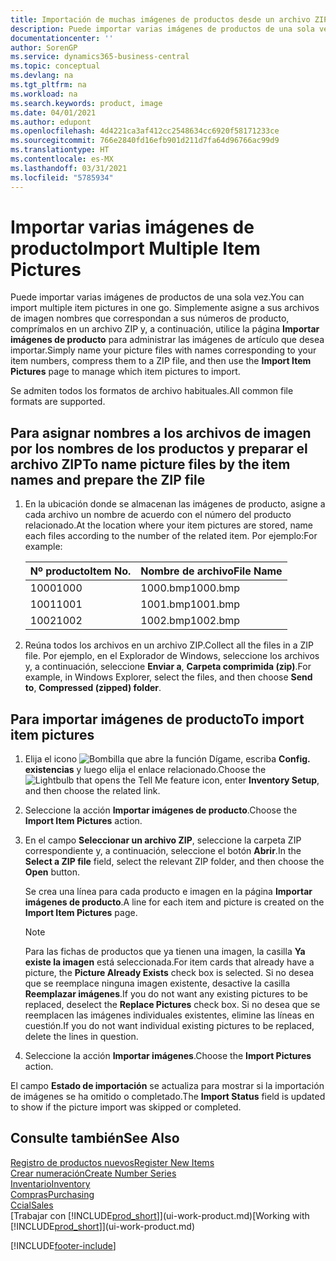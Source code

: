 ```yaml
---
title: Importación de muchas imágenes de productos desde un archivo ZIP| Documentos de Microsoft
description: Puede importar varias imágenes de productos de una sola vez. Simplemente asigne a sus archivos de imagen nombres que correspondan a sus números de producto, comprímalos en un archivo zip y, a continuación, utilice la página Importar imágenes de producto para administrar las imágenes de artículo que desea importar.
documentationcenter: ''
author: SorenGP
ms.service: dynamics365-business-central
ms.topic: conceptual
ms.devlang: na
ms.tgt_pltfrm: na
ms.workload: na
ms.search.keywords: product, image
ms.date: 04/01/2021
ms.author: edupont
ms.openlocfilehash: 4d4221ca3af412cc2548634cc6920f58171233ce
ms.sourcegitcommit: 766e2840fd16efb901d211d7fa64d96766ac99d9
ms.translationtype: HT
ms.contentlocale: es-MX
ms.lasthandoff: 03/31/2021
ms.locfileid: "5785934"
---
```

# <a name="import-multiple-item-pictures"></a><span data-ttu-id="3a50f-104">Importar varias imágenes de producto</span><span class="sxs-lookup"><span data-stu-id="3a50f-104">Import Multiple Item Pictures</span></span>
<span data-ttu-id="3a50f-105">Puede importar varias imágenes de productos de una sola vez.</span><span class="sxs-lookup"><span data-stu-id="3a50f-105">You can import multiple item pictures in one go.</span></span> <span data-ttu-id="3a50f-106">Simplemente asigne a sus archivos de imagen nombres que correspondan a sus números de producto, comprímalos en un archivo ZIP y, a continuación, utilice la página **Importar imágenes de producto** para administrar las imágenes de artículo que desea importar.</span><span class="sxs-lookup"><span data-stu-id="3a50f-106">Simply name your picture files with names corresponding to your item numbers, compress them to a ZIP file, and then use the **Import Item Pictures** page to manage which item pictures to import.</span></span>

<span data-ttu-id="3a50f-107">Se admiten todos los formatos de archivo habituales.</span><span class="sxs-lookup"><span data-stu-id="3a50f-107">All common file formats are supported.</span></span>

## <a name="to-name-picture-files-by-the-item-names-and-prepare-the-zip-file"></a><span data-ttu-id="3a50f-108">Para asignar nombres a los archivos de imagen por los nombres de los productos y preparar el archivo ZIP</span><span class="sxs-lookup"><span data-stu-id="3a50f-108">To name picture files by the item names and prepare the ZIP file</span></span>
1. <span data-ttu-id="3a50f-109">En la ubicación donde se almacenan las imágenes de producto, asigne a cada archivo un nombre de acuerdo con el número del producto relacionado.</span><span class="sxs-lookup"><span data-stu-id="3a50f-109">At the location where your item pictures are stored, name each files according to the number of the related item.</span></span> <span data-ttu-id="3a50f-110">Por ejemplo:</span><span class="sxs-lookup"><span data-stu-id="3a50f-110">For example:</span></span>

    |<span data-ttu-id="3a50f-111">Nº producto</span><span class="sxs-lookup"><span data-stu-id="3a50f-111">Item No.</span></span>|<span data-ttu-id="3a50f-112">Nombre de archivo</span><span class="sxs-lookup"><span data-stu-id="3a50f-112">File Name</span></span>|
    |-|-|
    |<span data-ttu-id="3a50f-113">1000</span><span class="sxs-lookup"><span data-stu-id="3a50f-113">1000</span></span>|<span data-ttu-id="3a50f-114">1000.bmp</span><span class="sxs-lookup"><span data-stu-id="3a50f-114">1000.bmp</span></span>|
    |<span data-ttu-id="3a50f-115">1001</span><span class="sxs-lookup"><span data-stu-id="3a50f-115">1001</span></span>|<span data-ttu-id="3a50f-116">1001.bmp</span><span class="sxs-lookup"><span data-stu-id="3a50f-116">1001.bmp</span></span>|
    |<span data-ttu-id="3a50f-117">1002</span><span class="sxs-lookup"><span data-stu-id="3a50f-117">1002</span></span>|<span data-ttu-id="3a50f-118">1002.bmp</span><span class="sxs-lookup"><span data-stu-id="3a50f-118">1002.bmp</span></span>|

2. <span data-ttu-id="3a50f-119">Reúna todos los archivos en un archivo ZIP.</span><span class="sxs-lookup"><span data-stu-id="3a50f-119">Collect all the files in a ZIP file.</span></span> <span data-ttu-id="3a50f-120">Por ejemplo, en el Explorador de Windows, seleccione los archivos y, a continuación, seleccione **Enviar a**, **Carpeta comprimida (zip)**.</span><span class="sxs-lookup"><span data-stu-id="3a50f-120">For example, in Windows Explorer, select the files, and then choose **Send to**, **Compressed (zipped) folder**.</span></span>     

## <a name="to-import-item-pictures"></a><span data-ttu-id="3a50f-121">Para importar imágenes de producto</span><span class="sxs-lookup"><span data-stu-id="3a50f-121">To import item pictures</span></span>
1. <span data-ttu-id="3a50f-122">Elija el icono ![Bombilla que abre la función Dígame](media/ui-search/search_small.png "Dígame qué desea hacer"), escriba **Config. existencias** y luego elija el enlace relacionado.</span><span class="sxs-lookup"><span data-stu-id="3a50f-122">Choose the ![Lightbulb that opens the Tell Me feature](media/ui-search/search_small.png "Tell me what you want to do") icon, enter **Inventory Setup**, and then choose the related link.</span></span>
2. <span data-ttu-id="3a50f-123">Seleccione la acción **Importar imágenes de producto**.</span><span class="sxs-lookup"><span data-stu-id="3a50f-123">Choose the **Import Item Pictures** action.</span></span>
3. <span data-ttu-id="3a50f-124">En el campo **Seleccionar un archivo ZIP**, seleccione la carpeta ZIP correspondiente y, a continuación, seleccione el botón **Abrir**.</span><span class="sxs-lookup"><span data-stu-id="3a50f-124">In the **Select a ZIP file** field, select the relevant ZIP folder, and then choose the **Open** button.</span></span>

    <span data-ttu-id="3a50f-125">Se crea una línea para cada producto e imagen en la página **Importar imágenes de producto**.</span><span class="sxs-lookup"><span data-stu-id="3a50f-125">A line for each item and picture is created on the **Import Item Pictures** page.</span></span>

    > [!NOTE]
    > <span data-ttu-id="3a50f-126">Para las fichas de productos que ya tienen una imagen, la casilla **Ya existe la imagen** está seleccionada.</span><span class="sxs-lookup"><span data-stu-id="3a50f-126">For item cards that already have a picture, the **Picture Already Exists** check box is selected.</span></span> <span data-ttu-id="3a50f-127">Si no desea que se reemplace ninguna imagen existente, desactive la casilla **Reemplazar imágenes**.</span><span class="sxs-lookup"><span data-stu-id="3a50f-127">If you do not want any existing pictures to be replaced, deselect the **Replace Pictures** check box.</span></span> <span data-ttu-id="3a50f-128">Si no desea que se reemplacen las imágenes individuales existentes, elimine las líneas en cuestión.</span><span class="sxs-lookup"><span data-stu-id="3a50f-128">If you do not want individual existing pictures to be replaced, delete the lines in question.</span></span>

3. <span data-ttu-id="3a50f-129">Seleccione la acción **Importar imágenes**.</span><span class="sxs-lookup"><span data-stu-id="3a50f-129">Choose the **Import Pictures** action.</span></span>

<span data-ttu-id="3a50f-130">El campo **Estado de importación** se actualiza para mostrar si la importación de imágenes se ha omitido o completado.</span><span class="sxs-lookup"><span data-stu-id="3a50f-130">The **Import Status** field is updated to show if the picture import was skipped or completed.</span></span>       

## <a name="see-also"></a><span data-ttu-id="3a50f-131">Consulte también</span><span class="sxs-lookup"><span data-stu-id="3a50f-131">See Also</span></span>
[<span data-ttu-id="3a50f-132">Registro de productos nuevos</span><span class="sxs-lookup"><span data-stu-id="3a50f-132">Register New Items</span></span>](inventory-how-register-new-items.md)  
[<span data-ttu-id="3a50f-133">Crear numeración</span><span class="sxs-lookup"><span data-stu-id="3a50f-133">Create Number Series</span></span>](ui-create-number-series.md)  
[<span data-ttu-id="3a50f-134">Inventario</span><span class="sxs-lookup"><span data-stu-id="3a50f-134">Inventory</span></span>](inventory-manage-inventory.md)  
[<span data-ttu-id="3a50f-135">Compras</span><span class="sxs-lookup"><span data-stu-id="3a50f-135">Purchasing</span></span>](purchasing-manage-purchasing.md)  
[<span data-ttu-id="3a50f-136">Ccial</span><span class="sxs-lookup"><span data-stu-id="3a50f-136">Sales</span></span>](sales-manage-sales.md)  
<span data-ttu-id="3a50f-137">[Trabajar con [!INCLUDE[prod_short](includes/prod_short.md)]](ui-work-product.md)</span><span class="sxs-lookup"><span data-stu-id="3a50f-137">[Working with [!INCLUDE[prod_short](includes/prod_short.md)]](ui-work-product.md)</span></span>


[!INCLUDE[footer-include](includes/footer-banner.md)]